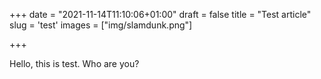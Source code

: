 +++
date = "2021-11-14T11:10:06+01:00"
draft = false
title = "Test article"
slug = 'test'
images = ["img/slamdunk.png"]

+++

Hello, this is test. Who are you? 
